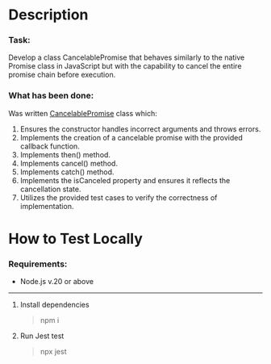# Description

### Task:

Develop a class CancelablePromise that behaves similarly to the native Promise class in JavaScript but with the capability to cancel the entire promise chain before execution.

### What has been done:

Was written [CancelablePromise](./cancelable-promise.js) class which:

1. Ensures the constructor handles incorrect arguments and throws errors.
2. Implements the creation of a cancelable promise with the provided callback function.
3. Implements then() method.
4. Implements cancel() method.
5. Implements catch() method.
6. Implements the isCanceled property and ensures it reflects the cancellation state.
7. Utilizes the provided test cases to verify the correctness of implementation.

# How to Test Locally

### Requirements:

- Node.js v.20 or above

---

1. Install dependencies

   > npm i

2. Run Jest test

   > npx jest

